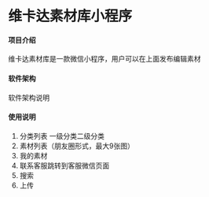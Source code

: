 # 维卡达素材库小程序

#### 项目介绍
维卡达素材库是一款微信小程序，用户可以在上面发布编辑素材

#### 软件架构
软件架构说明


#### 使用说明

1. 分类列表 一级分类二级分类
2. 素材列表（朋友圈形式，最大9张图）
3. 我的素材
4. 联系客服跳转到客服微信页面
5. 搜索
6. 上传
